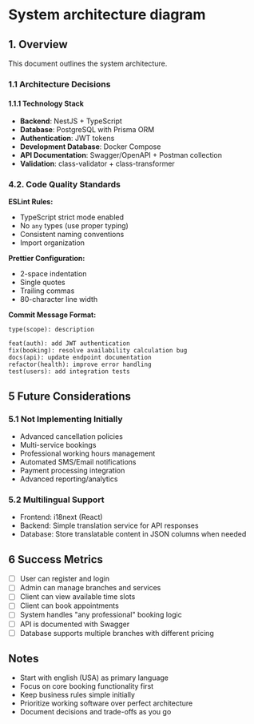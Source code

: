 # System architecture diagram

## 1. Overview

This document outlines the system architecture.

### 1.1 Architecture Decisions

#### 1.1.1 Technology Stack

- **Backend**: NestJS + TypeScript
- **Database**: PostgreSQL with Prisma ORM
- **Authentication**: JWT tokens
- **Development Database**: Docker Compose
- **API Documentation**: Swagger/OpenAPI + Postman collection
- **Validation**: class-validator + class-transformer

### 4.2. Code Quality Standards

**ESLint Rules:**
- TypeScript strict mode enabled
- No `any` types (use proper typing)
- Consistent naming conventions
- Import organization

**Prettier Configuration:**
- 2-space indentation
- Single quotes
- Trailing commas
- 80-character line width

**Commit Message Format:**
```
type(scope): description

feat(auth): add JWT authentication
fix(booking): resolve availability calculation bug
docs(api): update endpoint documentation
refactor(health): improve error handling
test(users): add integration tests
```

## 5 Future Considerations

### 5.1 Not Implementing Initially

- Advanced cancellation policies
- Multi-service bookings
- Professional working hours management
- Automated SMS/Email notifications
- Payment processing integration
- Advanced reporting/analytics

### 5.2 Multilingual Support

- Frontend: i18next (React)
- Backend: Simple translation service for API responses
- Database: Store translatable content in JSON columns when needed

## 6 Success Metrics

- [ ] User can register and login
- [ ] Admin can manage branches and services
- [ ] Client can view available time slots
- [ ] Client can book appointments
- [ ] System handles "any professional" booking logic
- [ ] API is documented with Swagger
- [ ] Database supports multiple branches with different pricing

## Notes

- Start with english (USA) as primary language
- Focus on core booking functionality first
- Keep business rules simple initially
- Prioritize working software over perfect architecture
- Document decisions and trade-offs as you go
